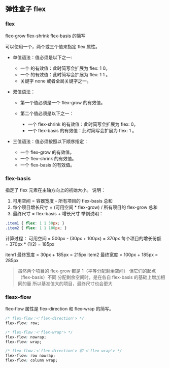 ## 弹性盒子 flex

### flex
flex-grow flex-shrink flex-basis 的简写


可以使用一个，两个或三个值来指定 flex 属性。

- 单值语法：值必须是以下之一:
    - 一个 <flex-grow> 的有效值：此时简写会扩展为 flex: <flex-grow> 1 0。
    - 一个 <flex-basis> 的有效值：此时简写会扩展为 flex: 1 1 <flex-basis>。
    - 关键字 none 或者全局关键字之一。
- 双值语法：

    - 第一个值必须是一个 flex-grow 的有效值。

    - 第二个值必须是以下之一：

        - 一个 flex-shrink 的有效值：此时简写会扩展为 flex: <flex-grow> <flex-shrink> 0。
        - 一个 flex-basis 的有效值：此时简写会扩展为 flex: <flex-grow> 1 <flex-basis>。
- 三值语法：值必须按照以下顺序指定：

    - 一个 flex-grow 的有效值。
    - 一个 flex-shrink 的有效值。
    - 一个 flex-basis 的有效值。



### flex-basis
指定了 flex 元素在主轴方向上的初始大小。
说明：
1. 可用空间 = 容器宽度 - 所有项目的 flex-basis 总和
2. 每个项目增长尺寸 = (可用空间 * flex-grow) / 所有项目的 flex-grow 总和
3. 最终尺寸 = flex-basis + 增长尺寸
举例说明：
```css
.item1 { flex: 1 1 30px; }
.item2 { flex: 1 1 100px; }
```
计算过程：
可用空间 = 500px - (30px + 100px) = 370px
每个项目的增长份额 = 370px * (1/2) = 185px

item1 最终宽度 = 30px + 185px = 215px
item2 最终宽度 = 100px + 185px = 285px

> 虽然两个项目的 flex-grow 都是 1（平等分配剩余空间）
但它们的起点（flex-basis）不同
分配剩余空间时，是在各自 flex-basis 的基础上增加相同的量
所以基准值大的项目，最终尺寸也会更大


### flesx-flow
flex-flow 属性是 flex-direction 和 flex-wrap 的简写。
```css
/* flex-flow：<'flex-direction'> */
flex-flow: row;

/* flex-flow：<'flex-wrap'> */
flex-flow: nowrap;
flex-flow: wrap;

/* flex-flow：<'flex-direction'> 和 <'flex-wrap'> */
flex-flow: row nowrap;
flex-flow: column wrap;


```